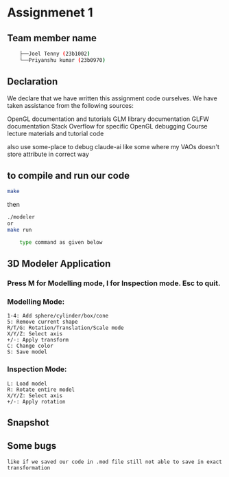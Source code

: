 # Assignmenet 1

## Team member name
```bash
    ├──Joel Tenny (23b1002)
    └──Priyanshu kumar (23b0970)
```
## Declaration
We declare that we have written this assignment code ourselves. We have taken assistance from the following sources:

OpenGL documentation and tutorials
GLM library documentation
GLFW documentation
Stack Overflow for specific OpenGL debugging
Course lecture materials and tutorial code

also use some-place to debug claude-ai like some where my VAOs doesn't store attribute in correct way


## to compile and run our code
```bash
make
```
then
```bash
./modeler
or
make run
```

```bash
    type command as given below
```

## 3D Modeler Application
### Press M for Modelling mode, I for Inspection mode. Esc to quit.

### Modelling Mode:
    1-4: Add sphere/cylinder/box/cone
    5: Remove current shape
    R/T/G: Rotation/Translation/Scale mode
    X/Y/Z: Select axis
    +/-: Apply transform
    C: Change color
    S: Save model

### Inspection Mode:
    L: Load model
    R: Rotate entire model
    X/Y/Z: Select axis
    +/-: Apply rotation

## Snapshot

## Some bugs
    like if we saved our code in .mod file still not able to save in exact transformation